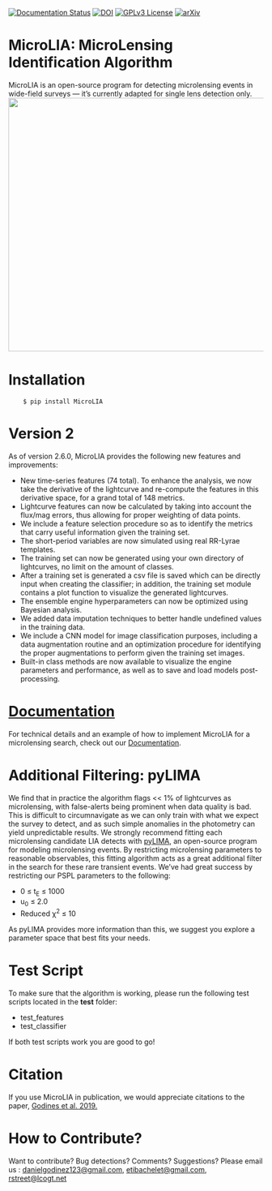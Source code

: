 [![Documentation Status](https://readthedocs.org/projects/microlia/badge/?version=latest)](https://microlia.readthedocs.io/en/latest/?badge=latest)
[![DOI](https://zenodo.org/badge/DOI/10.5281/zenodo.2541465.svg)](https://doi.org/10.5281/zenodo.2541465)
[![GPLv3 License](https://img.shields.io/badge/License-GPL%20v3-yellow.svg)](https://opensource.org/licenses/LGPL-3.0)
[![arXiv](https://img.shields.io/badge/arXiv-2004.14347-b31b1b.svg)](https://arxiv.org/abs/2004.14347)

# MicroLIA: MicroLensing Identification Algorithm
MicroLIA is an open-source program for detecting microlensing events in wide-field surveys — it’s currently adapted for single lens detection only. 
<img src="https://user-images.githubusercontent.com/19847448/51231407-4cce2a80-1918-11e9-8c4b-aaafeddbd335.jpg" width="900" height="500">

# Installation

```
    $ pip install MicroLIA
```

# Version 2

As of version 2.6.0, MicroLIA provides the following new features and improvements:

* New time-series features (74 total). To enhance the analysis, we now take the derivative of the lightcurve and re-compute the features in this derivative space, for a grand total of 148 metrics.
* Lightcurve features can now be calculated by taking into account the flux/mag errors, thus allowing for proper weighting of data points.
* We include a feature selection procedure so as to identify the metrics that carry useful information given the training set.
* The short-period variables are now simulated using real RR-Lyrae templates.
* The training set can now be generated using your own directory of lightcurves, no limit on the amount of classes.
* After a training set is generated a csv file is saved which can be directly input when creating the classifier; in addition, the training set module contains a plot function to visualize the generated lightcurves.
* The ensemble engine hyperparameters can now be optimized using Bayesian analysis. 
* We added data imputation techniques to better handle undefined values in the training data.
* We include a CNN model for image classification purposes, including a data augmentation routine and an optimization procedure for identifying the proper augmentations to perform given the training set images.
* Built-in class methods are now available to visualize the engine parameters and performance, as well as to save and load models post-processing.


# [Documentation](https://microlia.readthedocs.io/en/latest/?)

For technical details and an example of how to implement MicroLIA for a microlensing search, check out our [Documentation](https://microlia.readthedocs.io/en/latest/?).


# Additional Filtering: pyLIMA

We find that in practice the algorithm flags << 1% of lightcurves as microlensing, with false-alerts being prominent when data quality is bad. This is difficult to circumnavigate as we can only train with what we expect the survey to detect, and as such simple anomalies in the photometry can yield unpredictable results. We strongly recommend fitting each microlensing candidate LIA detects with [pyLIMA](https://github.com/ebachelet/pyLIMA), an open-source program for modeling microlensing events. By restricting microlensing parameters to reasonable observables, this fitting algorithm acts as a great additional filter in the search for these rare transient events. We’ve had great success by restricting our PSPL parameters to the following:

* 0 &le; t<sub>E</sub> &le; 1000
* u<sub>0</sub> &le; 2.0
* Reduced &chi;<sup>2</sup> &le; 10

As pyLIMA provides more information than this, we suggest you explore a parameter space that best fits your needs. 

# Test Script

To make sure that the algorithm is working, please run the following test scripts located in the **test** folder:

* test_features
* test_classifier

If both test scripts work you are good to go!

# Citation

If you use MicroLIA in publication, we would appreciate citations to the paper, [Godines et al. 2019.](https://ui.adsabs.harvard.edu/abs/2019A%26C....2800298G/abstract)

 
# How to Contribute?

Want to contribute? Bug detections? Comments? Suggestions? Please email us : danielgodinez123@gmail.com, etibachelet@gmail.com, rstreet@lcogt.net
